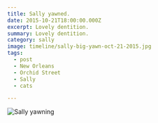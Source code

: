 ```yaml
---
title: Sally yawned.
date: 2015-10-21T18:00:00.000Z
excerpt: Lovely dentition.
summary: Lovely dentition.
category: sally
image: timeline/sally-big-yawn-oct-21-2015.jpg
tags:
  - post 
  - New Orleans
  - Orchid Street
  - Sally
  - cats

---
```



![Sally yawning](/static/img/sally/sally-big-yawn-oct-21-2015.jpg. "Sally yawning")